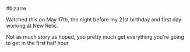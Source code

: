 #bizarre 

Watched this on May 17th, the night before my 21st birthday and first day working at New Relic. 

Not as much story as hoped, you pretty much get everything you're going to get in the first half hour